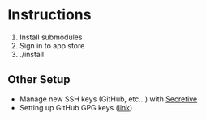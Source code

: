 # Instructions

1. Install submodules
2. Sign in to app store
3. ./install

## Other Setup

- Manage new SSH keys (GitHub, etc...) with [Secretive](https://github.com/maxgoedjen/secretive)
- Setting up GitHub GPG keys ([link](https://medium.com/@jma/setup-gpg-for-git-on-macos-4ad69e8d3733))


